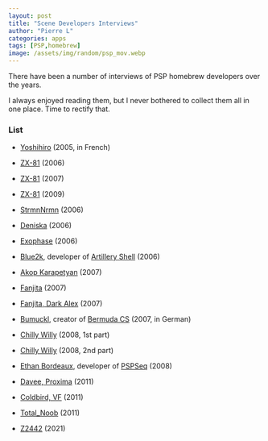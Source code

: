 ```yaml
---
layout: post
title: "Scene Developers Interviews"
author: "Pierre L"
categories: apps
tags: [PSP,homebrew]
image: /assets/img/random/psp_mov.webp
---
```


There have been a number of interviews of PSP homebrew developers over the years. 

I always enjoyed reading them, but I never bothered to collect them all in one place. Time to rectify that.

### List

- [Yoshihiro](https://web.archive.org/web/20060215134002/http://www.metagames-fr.com/Article257_Interview-de-Yoshihiro.php) (2005, in French)
- [ZX-81](https://web.archive.org/web/20070811105553/http://interviews.dcemu.co.uk/) (2006)
- [ZX-81](https://forums.exophase.com/threads/zx-81-interviewed.2946/) (2007)
- [ZX-81](https://web.archive.org/web/20090707161002/http://bazziebizzle.com/site/Interviews-Ludovic_Jacomme.html) (2009)

- [StrmnNrmn](https://www.dcemu.co.uk/vbulletin/threads/32108-StrmnNrmn-Interview) (2006)

- [Deniska](https://www.dcemu.co.uk/vbulletin/threads/30054-Deniska-Interview) (2006)

- [Exophase](https://www.dcemu.co.uk/vbulletin/threads/33855-DCEmu-Interview-Exophase-The-Coder-of-the-Full-Speed-GBA-Emu-for-PSP-gpPSP) (2006)

- [Blue2k](https://web.archive.org/web/20060428132127/http://www.pspemulation.com/index.php?option=com_content&task=view&id=104&Itemid=25), developer of [Artillery Shell](https://archive.org/details/artillery-0.2.7z) (2006)

- [Akop Karapetyan](http://forums.qj.net/psp-homebrew-hacks-discussion/118488-interview-akop-aka-ueberjack-fmsx-smsplus-atari800-psp-developer.html) (2007)

- [Fanjita](https://web.archive.org/web/20070513033200/http://www.skinnymag.co.uk/content/view/4691/) (2007)

- [Fanjita, Dark Alex](http://news.bbc.co.uk/2/hi/technology/6397797.stm) (2007)

- [Bumuckl](https://web.archive.org/web/20071227031035/http://pspsource.de/hdp_plugins/content/content.php?content.83), creator of [Bermuda CS](https://archive.org/details/bermudacs9_compability_fix.7z) (2007, in German)

- [Chilly Willy](https://forums.exophase.com/threads/spotlight-hogger-interview-with-chilly-willy-part-1.7555/) (2008, 1st part)
- [Chilly Willy](https://forums.exophase.com/threads/interview-with-chilly-willy-part-2.7556/) (2008, 2nd part)

- [Ethan Bordeaux](https://hackaday.com/2008/07/15/pspseq-30-psp-sequencer-release-and-interview/), developer of [PSPSeq](https://archive.org/details/pspseq-301.7z) (2008)

- [Davee, Proxima](https://wololo.net/2011/08/10/can-the-psp-be-hacked-any-further-interview-with-davee-and-proxima-part-1/) (2011)

- [Coldbird, VF](https://wololo.net/2011/04/04/coldbird-and-vf-the-big-interview-part-1/) (2011)

- [Total_Noob](http://forums.qj.net/psp-general/178413-total_noob-big-interview.html) (2011)

- [Z2442](https://psp-archive.github.io/emulators/DaedalusX64-z-interview.html) (2021)
